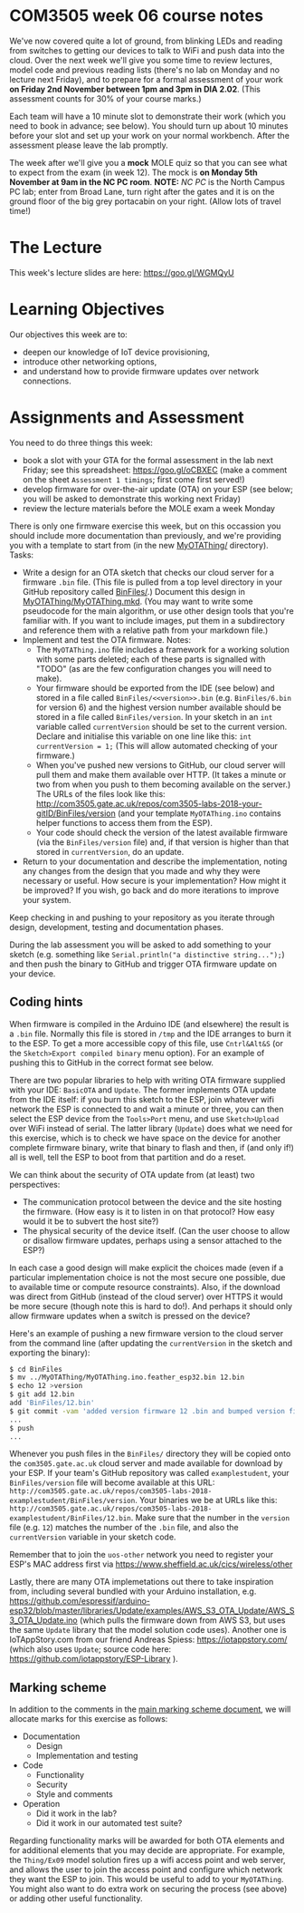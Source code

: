 COM3505 week 06 course notes
===

We've now covered quite a lot of ground, from blinking LEDs and reading from
switches to getting our devices to talk to WiFi and push data into the cloud.
Over the next week we'll give you some time to review lectures, model code and
previous reading lists (there's no lab on Monday and no lecture next Friday),
and to prepare for a formal assessment of your work **on Friday 2nd November
between 1pm and 3pm in DIA 2.02**. (This assessment counts for 30% of your
course marks.)

Each team will have a 10 minute slot to demonstrate their work (which you need
to book in advance; see below). You should turn up about 10 minutes before
your slot and set up your work on your normal workbench. After the assessment
please leave the lab promptly.

The week after we'll give you a **mock** MOLE quiz so that you can see what to
expect from the exam (in week 12). The mock is **on Monday 5th November at 9am
in the NC PC room**. **NOTE:** _NC PC_ is the North Campus PC lab; enter from
Broad Lane, turn right after the gates and it is on the ground floor of the
big grey portacabin on your right. (Allow lots of travel time!)


# The Lecture

This week's lecture slides are here:
https://goo.gl/WGMQyU


# Learning Objectives

Our objectives this week are to:

- deepen our knowledge of IoT device provisioning,
- introduce other networking options,
- and understand how to provide firmware updates over network connections.


# Assignments and Assessment

You need to do three things this week:

- book a slot with your GTA for the formal assessment in the lab next Friday;
  see this spreadsheet: https://goo.gl/oCBXEC (make a comment on the sheet
  `Assessment 1 timings`; first come first served!)
- develop firmware for over-the-air update (OTA) on your ESP (see below; you
  will be asked to demonstrate this working next Friday)
- review the lecture materials before the MOLE exam a week Monday

There is only one firmware exercise this week, but on this occassion you
should include more documentation than previously, and we're providing you
with a template to start from (in the new [MyOTAThing/](../MyOTAThing)
directory). Tasks:

- Write a design for an OTA sketch that checks our cloud server for a firmware
  `.bin` file. (This file is pulled from a top level directory in your GitHub
  repository called [BinFiles/](../BinFiles).) Document this design in
  [MyOTAThing/MyOTAThing.mkd](../MyOTAThing/MyOTAThing.mkd). (You may want to
  write some pseudocode for the main algorithm, or use other design tools that
  you're familiar with. If you want to include images, put them in a
  subdirectory and reference them with a relative path from your markdown
  file.)
- Implement and test the OTA firmware. Notes:
    - The `MyOTAThing.ino` file includes a framework for a working solution
      with some parts deleted; each of these parts is signalled with "TODO"
      (as are the few configuration changes you will need to make).
    - Your firmware should be exported from the IDE (see below) and stored in
      a file called `BinFiles/<<version>>.bin` (e.g. `BinFiles/6.bin` for
      version 6) and the highest version number available should be stored in
      a file called `BinFiles/version`. In your sketch in an `int` variable
      called `currentVersion` should be set to the current version. Declare
      and initialise this variable on one line like this: `int currentVersion
      = 1;` (This will allow automated checking of your firmware.)
    - When you've pushed new versions to GitHub, our cloud server will pull
      them and make them available over HTTP. (It takes a minute or two from
      when you push to them becoming available on the server.) The URLs of the
      files look like this:
      http://com3505.gate.ac.uk/repos/com3505-labs-2018-your-gitID/BinFiles/version
      (and your template `MyOTAThing.ino` contains helper functions to access
      them from the ESP).
    - Your code should check the version of the latest available firmware (via
      the `BinFiles/version` file) and, if that version is higher than that
      stored in `currentVersion`, do an update.
- Return to your documentation and describe the implementation, noting any
  changes from the design that you made and why they were necessary or useful.
  How secure is your implementation? How might it be improved? If you wish, go
  back and do more iterations to improve your system.

Keep checking in and pushing to your repository as you iterate through design,
development, testing and documentation phases.

During the lab assessment you will be asked to add something to your sketch
(e.g. something like `Serial.println("a distinctive string...");`) and then
push the binary to GitHub and trigger OTA firmware update on your device.


## Coding hints

When firmware is compiled in the Arduino IDE (and elsewhere) the result is a
`.bin` file. Normally this file is stored in `/tmp` and the IDE arranges to
burn it to the ESP. To get a more accessible copy of this file, use
`Cntrl&Alt&S` (or the `Sketch>Export compiled binary` menu option). For an
example of pushing this to GitHub in the correct format see below.

There are two popular libraries to help with writing OTA firmware supplied
with your IDE: `BasicOTA` and `Update`. The former implements OTA update from
the IDE itself: if you burn this sketch to the ESP, join whatever wifi network
the ESP is connected to and wait a minute or three, you can then select the
ESP device from the `Tools>Port` menu, and use `Sketch>Upload` over WiFi
instead of serial. The latter library (`Update`) does what we need for this
exercise, which is to check we have space on the device for another complete
firmware binary, write that binary to flash and then, if (and only if!) all is
well, tell the ESP to boot from that partition and do a reset.

We can think about the security of OTA update from (at least) two
perspectives:

- The communication protocol between the device and the site hosting the
  firmware. (How easy is it to listen in on that protocol? How easy would it
  be to subvert the host site?)
- The physical security of the device itself. (Can the user choose to allow or
  disallow firmware updates, perhaps using a sensor attached to the ESP?)

In each case a good design will make explicit the choices made (even if a
particular implementation choice is not the most secure one possible, due to
available time or compute resource constraints). Also, if the download was
direct from GitHub (instead of the cloud server) over HTTPS it would be more
secure (though note this is hard to do!). And perhaps it should only allow
firmware updates when a switch is pressed on the device?

Here's an example of pushing a new firmware version to the cloud server from
the command line (after updating the `currentVersion` in the sketch and
exporting the binary):

```bash
$ cd BinFiles
$ mv ../MyOTAThing/MyOTAThing.ino.feather_esp32.bin 12.bin
$ echo 12 >version 
$ git add 12.bin
add 'BinFiles/12.bin'
$ git commit -vam 'added version firmware 12 .bin and bumped version file'
...
$ push
...
```

Whenever you push files in the `BinFiles/` directory they will be copied onto
the `com3505.gate.ac.uk` cloud server and made available for download by your
ESP. If your team's GitHub repository was called `examplestudent`, your
`BinFiles/version` file will become available at this URL:
`http://com3505.gate.ac.uk/repos/com3505-labs-2018-examplestudent/BinFiles/version`.
Your binaries we be at URLs like this:
`http://com3505.gate.ac.uk/repos/com3505-labs-2018-examplestudent/BinFiles/12.bin`.
Make sure that the number in the `version` file (e.g. `12`) matches the number
of the `.bin` file, and also the `currentVersion` variable in your sketch
code.

Remember that to join the `uos-other` network you need to register your ESP's
MAC address first via https://www.sheffield.ac.uk/cics/wireless/other

Lastly, there are many OTA implemetations out there to take inspiration from,
including several bundled with your Arduino installation, e.g.
https://github.com/espressif/arduino-esp32/blob/master/libraries/Update/examples/AWS_S3_OTA_Update/AWS_S3_OTA_Update.ino
(which pulls the firmware down from AWS S3, but uses the same `Update` library
that the model solution code uses). Another one is IoTAppStory.com from our
friend Andreas Spiess: https://iotappstory.com/ (which also uses `Update`;
source code here: https://github.com/iotappstory/ESP-Library ).


## Marking scheme

In addition to the comments in the [main marking scheme
document](marking-scheme.mkd), we will allocate marks for this exercise as
follows:

- Documentation
    - Design
    - Implementation and testing
- Code
    - Functionality
    - Security 
    - Style and comments
- Operation
    - Did it work in the lab?
    - Did it work in our automated test suite?

Regarding functionality marks will be awarded for both OTA elements and for
additional elements that you may decide are appropriate. For example, the
`Thing/Ex09` model solution fires up a wifi access point and web server, and
allows the user to join the access point and configure which network they want
the ESP to join. This would be useful to add to your `MyOTAThing`. You might
also want to do extra work on securing the process (see above) or adding other
useful functionality.
